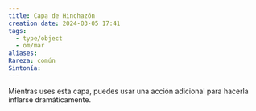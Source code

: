 ```yaml
---
title: Capa de Hinchazón
creation date: 2024-03-05 17:41
tags:
  - type/object
  - om/mar
aliases: 
Rareza: común
Sintonía:
---
```

Mientras uses esta capa, puedes usar una acción adicional para hacerla inflarse dramáticamente.